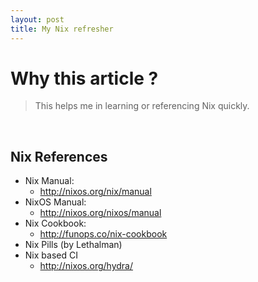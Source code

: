 ```yaml
---
layout: post
title: My Nix refresher
---
```


# Why this article ?

> This helps me in learning or referencing Nix quickly.

<br />

## Nix References

- Nix Manual:
  -  http://nixos.org/nix/manual
- NixOS Manual:
  -  http://nixos.org/nixos/manual
- Nix Cookbook:
  -  http://funops.co/nix-cookbook
- Nix Pills (by Lethalman)
- Nix based CI
  - http://nixos.org/hydra/
